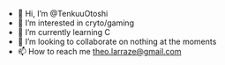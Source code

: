 - 👋 Hi, I’m @TenkuuOtoshi
- 👀 I’m interested in cryto/gaming
- 🌱 I’m currently learning C
- 💞️ I’m looking to collaborate on nothing at the moments
- 📫 How to reach me theo.larraze@gmail.com

<!---
TenkuuOtoshi/TenkuuOtoshi is a ✨ special ✨ repository because its `README.md` (this file) appears on your GitHub profile.
You can click the Preview link to take a look at your changes.
--->
